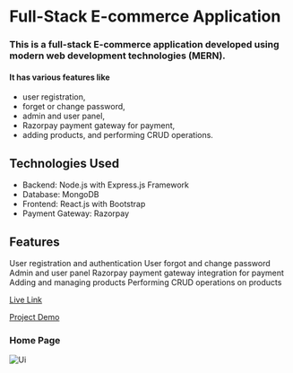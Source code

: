 # Full-Stack E-commerce Application

### This is a full-stack E-commerce application developed using modern web development technologies (MERN).
#### It has various features like 
* user registration, 
* forget or change password, 
* admin and user panel, 
* Razorpay payment gateway for payment, 
* adding products, and performing CRUD operations.

## Technologies Used
* Backend: Node.js with Express.js Framework
* Database: MongoDB
* Frontend: React.js with Bootstrap
* Payment Gateway: Razorpay

## Features
User registration and authentication
User forgot and change password
Admin and user panel
Razorpay payment gateway integration for payment
Adding and managing products
Performing CRUD operations on products

[Live Link](https://full-stack-e-commerce-app-mern.vercel.app/)

[Project Demo](https://www.youtube.com/watch?v=Gl43w4MvOUM&t=52s)

### Home Page
![Ui](https://github.com/krishna5867/Full-Stack-E-commerce-App-MERN/blob/main/Assets/home.png)
